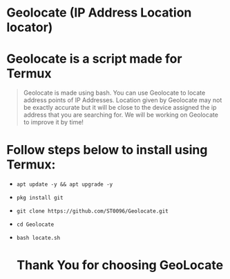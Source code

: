 # Geolocate (IP Address Location locator)

# Geolocate is a script made for Termux
> Geolocate is made using bash. You can use Geolocate to locate address points of IP Addresses. Location given by Geolocate may not be exactly accurate but it will be close to the device assigned the ip address that you are searching for. We will be working on Geolocate to improve it by time!

# Follow steps below to install using Termux:
* ``apt update -y && apt upgrade -y``
* ``pkg install git``
* ``git clone https://github.com/ST0096/Geolocate.git``
* ``cd Geolocate``
* ``bash locate.sh``

  # Thank You for choosing GeoLocate
